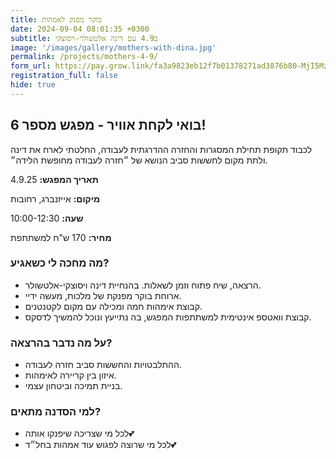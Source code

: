 ```yaml
---
title: בוקר מפנק לאמהות
date: 2024-09-04 08:01:35 +0300
subtitle: ב4.9 עם דינה אלטשולר-ויסוצקי
image: '/images/gallery/mothers-with-dina.jpg'
permalink: /projects/mothers-4-9/
form_url: https://pay.grow.link/fa3a9823eb12f7b01378271ad3876b80-MjI5Mzc1Ng
registration_full: false
hide: true
---
```


## בואי לקחת אוויר - מפגש מספר 6!

לכבוד תקופת תחילת המסגרות והחזרה ההדרגתית לעבודה, החלטתי לארח את דינה ולתת מקום לחששות סביב הנושא של ״חזרה לעבודה מחופשת הלידה״.

**תאריך המפגש:** 4.9.25 

**מיקום:** אייזנברג, רחובות  

**שעה:** 10:00-12:30 

**מחיר:** 170 ש"ח למשתתפת

### מה מחכה לי כשאגיע?

- הרצאה, שיח פתוח וזמן לשאלות. בהנחיית דינה ויסוצקי-אלטשולר.
- ארוחת בוקר מפנקת של מלכות, מעשה ידיי.
- קבוצת אימהות חמה ומכילה עם מקום לקטנטנים.
- קבוצת וואטספ אינטימית למשתתפות המפגש, בה נתייעץ ונוכל להמשיך לדסקס.

### על מה נדבר בהרצאה?

- ההתלבטויות והחששות סביב חזרה לעבודה.
- איזון בין קריירה לאימהות.
- בניית תמיכה וביטחון עצמי.

### למי הסדנה מתאים?

- לכל מי שצריכה שיפנקו אותה💕
- לכל מי שרוצה לפגוש עוד אמהות בחל״ד💕



